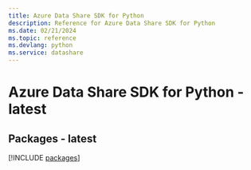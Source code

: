 ```yaml
---
title: Azure Data Share SDK for Python
description: Reference for Azure Data Share SDK for Python
ms.date: 02/21/2024
ms.topic: reference
ms.devlang: python
ms.service: datashare
---
```

# Azure Data Share SDK for Python - latest
## Packages - latest
[!INCLUDE [packages](data-share-index.md)]